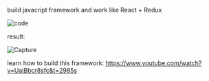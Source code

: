 build javacript framework and work like React + Redux

![code](https://user-images.githubusercontent.com/67855349/130044191-c3e2fe13-18c8-4b0c-884d-78dabd1be304.JPG)

result: 

![Capture](https://user-images.githubusercontent.com/67855349/130043870-7fcedfbb-cb0f-486b-af45-c56b35fd14dc.JPG)

learn how to build this framework:
https://www.youtube.com/watch?v=UajBbcr8sfc&t=2985s
